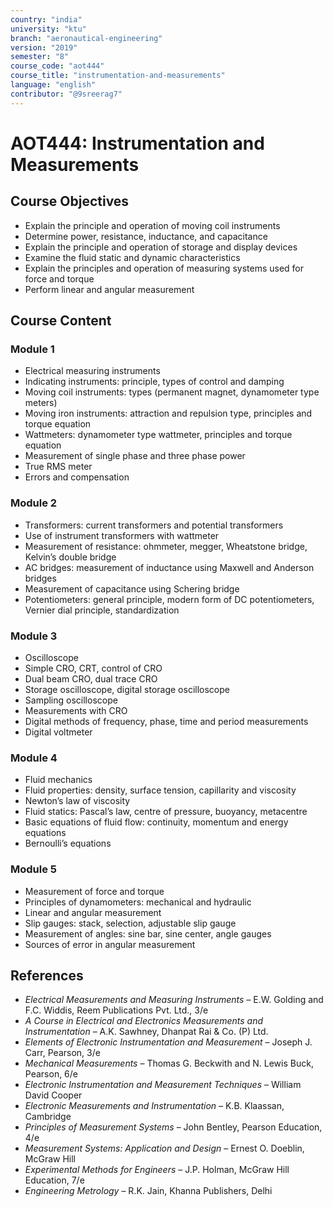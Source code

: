 ```yaml
---
country: "india"
university: "ktu"
branch: "aeronautical-engineering"
version: "2019"
semester: "8"
course_code: "aot444"
course_title: "instrumentation-and-measurements"
language: "english"
contributor: "@9sreerag7"
---
```


# AOT444: Instrumentation and Measurements

## Course Objectives

- Explain the principle and operation of moving coil instruments  
- Determine power, resistance, inductance, and capacitance  
- Explain the principle and operation of storage and display devices  
- Examine the fluid static and dynamic characteristics  
- Explain the principles and operation of measuring systems used for force and torque  
- Perform linear and angular measurement  

## Course Content

### Module 1

- Electrical measuring instruments  
- Indicating instruments: principle, types of control and damping  
- Moving coil instruments: types (permanent magnet, dynamometer type meters)  
- Moving iron instruments: attraction and repulsion type, principles and torque equation  
- Wattmeters: dynamometer type wattmeter, principles and torque equation  
- Measurement of single phase and three phase power  
- True RMS meter  
- Errors and compensation  

### Module 2

- Transformers: current transformers and potential transformers  
- Use of instrument transformers with wattmeter  
- Measurement of resistance: ohmmeter, megger, Wheatstone bridge, Kelvin’s double bridge  
- AC bridges: measurement of inductance using Maxwell and Anderson bridges  
- Measurement of capacitance using Schering bridge  
- Potentiometers: general principle, modern form of DC potentiometers, Vernier dial principle, standardization  

### Module 3

- Oscilloscope  
- Simple CRO, CRT, control of CRO  
- Dual beam CRO, dual trace CRO  
- Storage oscilloscope, digital storage oscilloscope  
- Sampling oscilloscope  
- Measurements with CRO  
- Digital methods of frequency, phase, time and period measurements  
- Digital voltmeter  

### Module 4

- Fluid mechanics  
- Fluid properties: density, surface tension, capillarity and viscosity  
- Newton’s law of viscosity  
- Fluid statics: Pascal’s law, centre of pressure, buoyancy, metacentre  
- Basic equations of fluid flow: continuity, momentum and energy equations  
- Bernoulli’s equations  

### Module 5

- Measurement of force and torque  
- Principles of dynamometers: mechanical and hydraulic  
- Linear and angular measurement  
- Slip gauges: stack, selection, adjustable slip gauge  
- Measurement of angles: sine bar, sine center, angle gauges  
- Sources of error in angular measurement  

## References

- *Electrical Measurements and Measuring Instruments* – E.W. Golding and F.C. Widdis, Reem Publications Pvt. Ltd., 3/e  
- *A Course in Electrical and Electronics Measurements and Instrumentation* – A.K. Sawhney, Dhanpat Rai & Co. (P) Ltd.  
- *Elements of Electronic Instrumentation and Measurement* – Joseph J. Carr, Pearson, 3/e  
- *Mechanical Measurements* – Thomas G. Beckwith and N. Lewis Buck, Pearson, 6/e  
- *Electronic Instrumentation and Measurement Techniques* – William David Cooper  
- *Electronic Measurements and Instrumentation* – K.B. Klaassan, Cambridge  
- *Principles of Measurement Systems* – John Bentley, Pearson Education, 4/e  
- *Measurement Systems: Application and Design* – Ernest O. Doeblin, McGraw Hill  
- *Experimental Methods for Engineers* – J.P. Holman, McGraw Hill Education, 7/e  
- *Engineering Metrology* – R.K. Jain, Khanna Publishers, Delhi  
